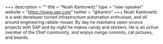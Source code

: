 +++
description = ""
title = "Noah Kantrowitz"
type = "new-speaker"
website = "https://www.sap.com"
twitter = "@kantrn"
+++
Noah Kantrowitz is a web developer turned infrastructure automation enthusiast, and all around engineering rabble-rouser. By day he maintains open-source projects with SAP and by night he makes candy and stickers. He is an active member of the Chef community, and enjoys merge commits, cat pictures, and beards.